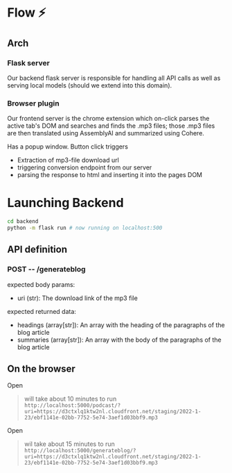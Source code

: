 # Flow ⚡

## Arch

### Flask server

Our backend flask server is responsible for handling all API calls as well as serving local models (should we extend into this domain).

### Browser plugin

Our frontend server is the chrome extension which on-click parses the active tab's DOM and searches and finds the .mp3 files; those .mp3 files are then translated using AssemblyAI and summarized using Cohere.

Has a popup window. Button click triggers

- Extraction of mp3-file download url
- triggering conversion endpoint from our server
- parsing the response to html and inserting it into the pages DOM

# Launching Backend

```bash
cd backend
python -m flask run # now running on localhost:500
```

## API definition

### POST -- /generateblog

expected body params:

- uri (str): The download link of the mp3 file

expected returned data:

- headings (array[str]): An array with the heading of the paragraphs of the blog article
- summaries (array[str]): An array with the body of the paragraphs of the blog article

## On the browser

Open

> will take about 10 minutes to run  
> `http://localhost:5000/podcast/?uri=https://d3ctxlq1ktw2nl.cloudfront.net/staging/2022-1-23/ebf1141e-02bb-7752-5e74-3aef1d03bbf9.mp3`

Open

> wil take about 15 minutes to run  
> `http://localhost:5000/generateblog/?uri=https://d3ctxlq1ktw2nl.cloudfront.net/staging/2022-1-23/ebf1141e-02bb-7752-5e74-3aef1d03bbf9.mp3`
